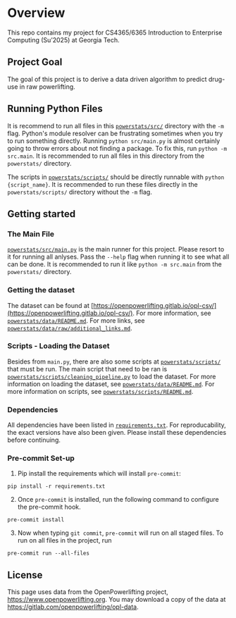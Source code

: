 # Overview

This repo contains my project for CS4365/6365 Introduction to Enterprise Computing (Su’2025) at Georgia Tech.

## Project Goal

The goal of this project is to derive a data driven algorithm to predict drug-use in raw powerlifting.

## Running Python Files

It is recommend to run all files in this [`powerstats/src/`](./src/) directory with the `-m` flag. Python's module resolver can be frustrating sometimes when you try to run something directly. Running `python src/main.py` is almost certainly going to throw errors about not finding a package. To fix this, run `python -m src.main`. It is recommended to run all files in this directory from the `powerstats/` directory.

The scripts in [`powerstats/scripts/`](./scripts/) should be directly runnable with `python {script_name}`. It is recommended to run these files directly in the `powerstats/scripts/` directory without the `-m` flag.

## Getting started

### The Main File
[`powerstats/src/main.py`](./src/main.py) is the main runner for this project. Please resort to it for running all anlyses. Pass the `--help` flag when running it to see what all can be done. It is recommended to run it like `python -m src.main` from the `powerstats/` directory.

### Getting the dataset
The dataset can be found at [https://openpowerlifting.gitlab.io/opl-csv/](https://openpowerlifting.gitlab.io/opl-csv/). For more information, see [`powerstats/data/README.md`](./data/README.md). For more links, see [`powerstats/data/raw/additional_links.md`](./data/raw/additional_links.md).

### Scripts - Loading the Dataset
Besides from `main.py`, there are also some scripts at [`powerstats/scripts/`](./scripts/) that must be run. The main script that need to be ran is [`powerstats/scripts/cleaning_pipeline.py`](./scripts/cleaning_pipeline.py) to load the dataset. For more information on loading the dataset, see [`powerstats/data/README.md`](./data/README.md). For more information on scripts, see [`powerstats/scripts/README.md`](./scripts/README.md).


### Dependencies
All dependencies have been listed in [`requirements.txt`](./requirements.txt). For reproducability, the exact versions have also been given. Please install these dependencies before continuing.

### Pre-commit Set-up

1) Pip install the requirements which will install `pre-commit`:
```
pip install -r requirements.txt
```

2) Once `pre-commit` is installed, run the following command to configure the pre-commit hook.
```
pre-commit install
```

3) Now when typing `git commit`, `pre-commit` will run on all staged files. To run on all files in the project, run
```
pre-commit run --all-files
```

## License

This page uses data from the OpenPowerlifting project, https://www.openpowerlifting.org.
You may download a copy of the data at https://gitlab.com/openpowerlifting/opl-data.
